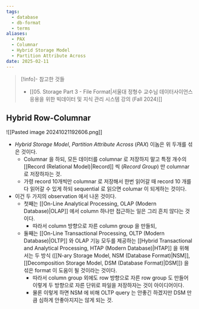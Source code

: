 ```yaml
---
tags:
  - database
  - db-format
  - terms
aliases:
  - PAX
  - Columnar
  - Hybrid Storage Model
  - Partition Attribute Across
date: 2025-02-11
---
```

> [!info]- 참고한 것들
> - [[05. Storage Part 3 - File Format|서울대 정형수 교수님 데이터사이언스 응용을 위한 빅데이터 및 지식 관리 시스템 강의 (Fall 2024)]]

## Hybrid Row-Columnar

![[Pasted image 20241021192606.png]]

- *Hybrid Storage Model*, *Partition Attribute Across* (*PAX*) 이놈은 위 두개를 섞은 것이다.
	- Columnar 을 하되, 모든 데이터를 columnar 로 저장하지 말고 특정 개수의 [[Record (Relational Model)|Record]] 씩 (*Record Group*) 만 columnar 로 저장하자는 것.
	- 가령 record 10개씩만 columnar 로 저장해서 한번 읽어갈 때 record 10 개를 다 읽어갈 수 있게 하되 sequential 로 읽으면 columar 이 되게하는 것이다.
- 이건 두 가지의 observation 에서 나온 것이다.
	- 첫째는 [[On-Line Analytical Processing, OLAP (Modern Database)|OLAP]] 에서 column 하나만 접근하는 일은 그리 흔치 않다는 것이다.
		- 따라서 column 방향으로 자른 column group 을 만들되,
	- 둘째는 [[On-Line Transactional Processing, OLTP (Modern Database)|OLTP]] 와 OLAP 기능 모두를 제공하는 [[Hybrid Transactional and Analytical Processing, HTAP (Modern Database)|HTAP]] 을 위해서는 두 방식 ([[N-ary Storage Model, NSM (Database Format)|NSM]], [[Decomposition Storage Model, DSM (Database Format)|DSM]]) 을 섞은 format 이 도움이 될 것이라는 것이다.
		- 따라서 column group 외에도 row 방향으로 자른 row group 도 만들어 이렇게 두 방향으로 자른 단위로 파일을 저장하자는 것이 아이디어이다.
		- 물론 이렇게 하면 NSM 에 비해 OLTP query 는 안좋긴 하겠지만 DSM 만큼 심하게 안좋아지지는 않게 되는 것.